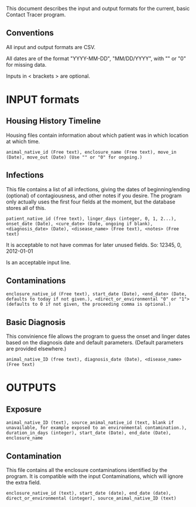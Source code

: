 This document describes the input and output formats for the current, basic Contact Tracer program.

Conventions
-----------

All input and output formats are CSV.

All dates are of the format "YYYY-MM-DD", "MM/DD/YYYY", with "" or "0" for missing data.

Inputs in < brackets > are optional.

INPUT formats
=============

Housing History Timeline
--------

Housing files contain information about which patient was in which location at which time.

	animal_native_id (Free text), enclosure_name (Free text), move_in (Date), move_out (Date) (Use "" or "0" for ongoing.)


Infections
----------

This file contains a list of all infections, giving the dates of beginning/ending (optional) of contagiousness, and other notes if you desire.
The program only actually uses the first four fields at the moment, but the database stores all of this.

	patient_native_id (free text), linger_days (integer, 0, 1, 2...), onset_date (Date), <cure_date> (Date, ongoing if blank), <diagnosis_date> (Date), <disease_name> (Free text), <notes> (Free text)


It is acceptable to not have commas for later unused fields.
So:
	12345, 0, 2012-01-01

Is an acceptable input line.


Contaminations
--------------

	enclosure_native_id (Free text), start_date (Date), <end_date> (Date, defaults to today if not given.), <direct_or_environmental "0" or "1"> (defaults to 0 if not given, the proceeding comma is optional.)


Basic Diagnosis
---------------

This convinience file allows the program to guess the onset and linger dates based on the diagnosis date and default parameters. (Default parameters are provided elsewhere.)

	animal_native_ID (free text), diagnosis_date (Date), <disease_name> (Free text)


OUTPUTS
=======


Exposure
--------

	animal_native_ID (text), source_animal_native_id (text, blank if unavailable, for example exposed to an environmental contamination.), duration_in_days (integer), start_date (Date), end_date (Date), enclosure_name

Contamination
-------------

This file contains all the enclosure contaminations identified by the program. It is compatible with the input Contaminations, which will ignore the extra field.

	enclosure_native_id (text), start_date (date), end_date (date), direct_or_environmental (integer), source_animal_native_ID (text)
